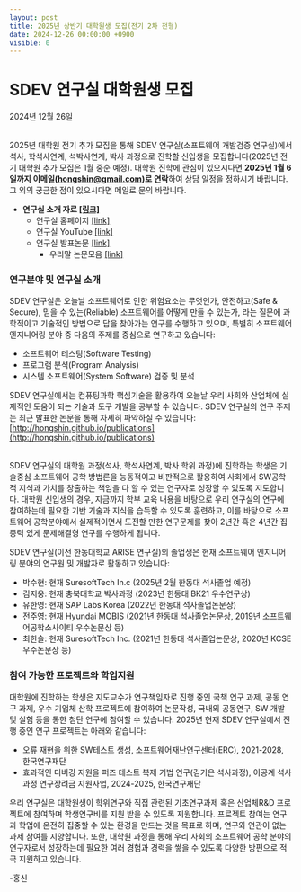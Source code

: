 ```yaml
---
layout: post
title: 2025년 상반기 대학원생 모집(전기 2차 전형)
date: 2024-12-26 00:00:00 +0900
visible: 0 
---
```


# SDEV 연구실 대학원생 모집

2024년 12월 26일
<br/><br/>


2025년 대학원 전기 추가 모집을 통해 SDEV 연구실(소프트웨어 개발검증 연구실)에서 석사, 학석사연계, 석박사연계, 박사 과정으로 진학할 신입생을 모집합니다(2025년 전기 대학원 추가 모집은 1월 중순 예정).
대학원 진학에 관심이 있으시다면 **2025년 1월 6일까지 이메일(hongshin@gmail.com)로 연락**하여 상담 일정을 정하시기 바랍니다. 그 외의 궁금한 점이 있으시다면 메일로 문의 바랍니다.



* **연구실 소개 자료 [\[링크\]](https://sdevlab.notion.site/SW-SDEV-lab-2025-1184543d19af80b3b926d7290e9c60dc?pvs=4)**
    - 연구실 홈페이지 [\[link\]](http://sdevlab.github.io)
    - 연구실 YouTube [\[link\]](http://youtube.com/@hongshin)
    - 연구실 발표논문 [\[link\]](https://hongshin.github.io/publications/)
        * 우리말 논문모음 [\[link\]](https://drive.google.com/drive/folders/1U9kLfIvlFaR_8bv-N2WCj2FEBaAmoPhn?usp=sharing)

### 연구분야 및 연구실 소개

SDEV 연구실은 오늘날 소프트웨어로 인한 위험요소는 무엇인가, 안전하고(Safe & Secure), 믿을 수 있는(Reliable) 소프트웨어를 어떻게 만들 수 있는가, 
라는 질문에 과학적이고 기술적인 방법으로 답을 찾아가는 연구를 수행하고 있으며, 특별히 소프트웨어 엔지니어링 분야 중 다음의 주제를 중심으로 연구하고 있습니다:

* 소프트웨어 테스팅(Software Testing)
* 프로그램 분석(Program Analysis)
* 시스템 소프트웨어(System Software) 검증 및 분석

SDEV 연구실에서는 컴퓨팅과학 핵심기술을 활용하여 오늘날 우리 사회와 산업체에 실제적인 도움이 되는 기술과 도구 개발을 공부할 수 있습니다. 
SDEV 연구실의 연구 주제는 최근 발표한 논문을 통해 자세히 파악하실 수 있습니다: [http://hongshin.github.io/publications](http://hongshin.github.io/publications)
<br/><br/>

SDEV 연구실의 대학원 과정(석사, 학석사연계, 박사 학위 과정)에 진학하는 학생은 기술중심 소프트웨어 공학 방법론을 능동적이고 비판적으로 활용하여 
사회에서 SW공학적 지식과 가치를 창출하는 책임을 다 할 수 있는 연구자로 성장할 수 있도록 지도합니다. 
대학원 신입생의 경우, 지금까지 학부 교육 내용을 바탕으로 우리 연구실의 연구에 참여하는데 필요한 기반 기술과 지식을 습득할 수 있도록
훈련하고, 이를 바탕으로 소프트웨어 공학분야에서 실제적이면서 도전할 만한 
연구문제를 찾아 2년간 혹은 4년간 집중력 있게 문제해결형 연구를 수행하게 됩니다.

SDEV 연구실(이전 한동대학교 ARISE 연구실)의 졸업생은 현재 소프트웨어 엔지니어링 분야의 연구원 및 개발자로 활동하고 있습니다:
* 박수현: 현재 SuresoftTech In.c (2025년 2월 한동대 석사졸업 예정)
* 김지웅: 현재 충북대학교 박사과정 (2023년 한동대 BK21 우수연구상)
* 유한영: 현재 SAP Labs Korea (2022년 한동대 석사졸업논문상)
* 전주영: 현재 Hyundai MOBIS (2021년 한동대 석사졸업논문상, 2019년 소프트웨어공학소사이티 우수논문상 등)
* 최한솔: 현재 SuresoftTech Inc. (2021년 한동대 석사졸업논문상, 2020년 KCSE 우수논문상 등)

### 참여 가능한 프로젝트와 학업지원

대학원에 진학하는 학생은 지도교수가 연구책임자로 진행 중인 국책 연구 과제, 공동 연구 과제, 우수 기업체 산학 프로젝트에 참여하여 논문작성, 국내외 공동연구, 
SW 개발 및 실험 등을 통한 첨단 연구에 참여할 수 있습니다. 2025년 현재 SDEV 연구실에서 진행 중인 연구 프로젝트는 아래와 같습니다:
* 오류 재현을 위한 SW테스트 생성, 소프트웨어재난연구센터(ERC), 2021-2028, 한국연구재단
* 효과적인 디버깅 지원을 퍼즈 테스트 복제 기법 연구(김기은 석사과정), 이공계 석사과정 연구장려금 지원사업, 2024-2025, 한국연구재단 

우리 연구실은 대학원생이 학위연구와 직접 관련된 기초연구과제 혹은 산업체R&D 프로젝트에 참여하며 학생연구비를 지원 받을 수 있도록 지원합니다. 프로젝트 참여는 연구과 학업에 온전히 집중할 수 있는 환경을 만드는 것을 목표로 하며, 연구와 연관이 없는 과제 참여를 지양합니다.
또한, 대학원 과정을 통해 우리 사회의 소프트웨어 공학 분야의 연구자로서 성장하는데 필요한 여러 경험과 경력을 쌓을 수 있도록 다양한 방편으로 적극 지원하고 있습니다.

-홍신

